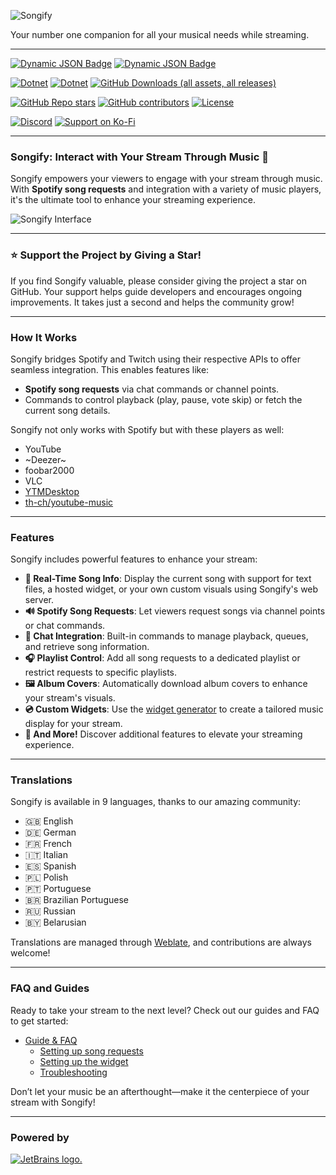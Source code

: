 ![Songify](https://github.com/user-attachments/assets/06d27662-18c8-465a-a2e9-a30be43830cb)

Your number one companion for all your musical needs while streaming.  

---
[![Dynamic JSON Badge](https://img.shields.io/badge/dynamic/json?url=https%3A%2F%2Fapi.songify.rocks%2Fv2%2Fstats&query=%24.sr_total&style=for-the-badge&label=song%20requests%20made&color=%2316a349)]()
[![Dynamic JSON Badge](https://img.shields.io/badge/dynamic/json?url=https%3A%2F%2Fapi.songify.rocks%2Fv2%2Fstats&query=%24.monthly_users&style=for-the-badge&label=active%20users&color=%2316a349)]()  

[![Dotnet](https://img.shields.io/badge/platform-windows-blue?style=for-the-badge&color=%2316a349)]() 
[![Dotnet](https://img.shields.io/badge/written_in-C%23-blue?style=for-the-badge&color=%2316a349)]() 
[![GitHub Downloads (all assets, all releases)](https://img.shields.io/github/downloads/songify-rocks/Songify/total?style=for-the-badge&color=%2316a349)]()

[![GitHub Repo stars](https://img.shields.io/github/stars/songify-rocks/Songify?style=for-the-badge&color=%2316a349)](https://github.com/songify-rocks/Songify/stargazers) 
[![GitHub contributors](https://img.shields.io/github/contributors/songify-rocks/Songify?style=for-the-badge&color=%2316a349)](https://github.com/songify-rocks/Songify/graphs/contributors)
[![License](https://img.shields.io/badge/LICENSE%20details-GNU%20General%20Public%20License%20v3.0-blue?style=for-the-badge&color=%2316a349)](https://github.com/songify-rocks/Songify/blob/master/LICENSE) 

[![Discord](https://img.shields.io/discord/117032577977679873?style=for-the-badge&logo=discord&logoColor=%23ffffff&color=%2316a349)](https://discord.gg/H8nd4T4) 
[![Support on Ko-Fi](https://img.shields.io/badge/support_on-Ko--Fi-blue?style=for-the-badge&logo=kofi&logoColor=%23ffffff&color=%2316a349)](https://ko-fi.com/S6S167PLK) 

---

### Songify: Interact with Your Stream Through Music 🎵

Songify empowers your viewers to engage with your stream through music. With **Spotify song requests** and integration with a variety of music players, it's the ultimate tool to enhance your streaming experience.  

![Songify Interface](https://github.com/user-attachments/assets/6fab125f-e0f6-4b00-b11d-aefa34639553)

---

### ⭐ Support the Project by Giving a Star!

If you find Songify valuable, please consider giving the project a star on GitHub. Your support helps guide developers and encourages ongoing improvements. It takes just a second and helps the community grow!  

---

### How It Works

Songify bridges Spotify and Twitch using their respective APIs to offer seamless integration. This enables features like:
- **Spotify song requests** via chat commands or channel points.
- Commands to control playback (play, pause, vote skip) or fetch the current song details.
  
Songify not only works with Spotify but with these players as well:
  - YouTube
  - ~Deezer~
  - foobar2000
  - VLC
  - [YTMDesktop](https://github.com/ytmdesktop/ytmdesktop)
  - [th-ch/youtube-music](https://github.com/th-ch/youtube-music)

---

### Features

Songify includes powerful features to enhance your stream:

- **🎵 Real-Time Song Info**: Display the current song with support for text files, a hosted widget, or your own custom visuals using Songify's web server.
- **🔊 Spotify Song Requests**: Let viewers request songs via channel points or chat commands.
- **💬 Chat Integration**: Built-in commands to manage playback, queues, and retrieve song information.
- **🎧 Playlist Control**: Add all song requests to a dedicated playlist or restrict requests to specific playlists.
- **🖼️ Album Covers**: Automatically download album covers to enhance your stream's visuals.
- **💿 Custom Widgets**: Use the [widget generator](https://widget.songify.rocks) to create a tailored music display for your stream.
- **🎉 And More!** Discover additional features to elevate your streaming experience.

---

### Translations

Songify is available in 9 languages, thanks to our amazing community:  

- 🇬🇧 English  
- 🇩🇪 German  
- 🇫🇷 French  
- 🇮🇹 Italian  
- 🇪🇸 Spanish  
- 🇵🇱 Polish  
- 🇵🇹 Portuguese  
- 🇧🇷 Brazilian Portuguese  
- 🇷🇺 Russian  
- 🇧🇾 Belarusian  

Translations are managed through [Weblate](https://translate.songify.rocks/projects/songify/songify/), and contributions are always welcome!

---

### FAQ and Guides

Ready to take your stream to the next level? Check out our guides and FAQ to get started:

- [Guide & FAQ](https://github.com/songify-rocks/Songify/wiki)  
  - [Setting up song requests](https://github.com/songify-rocks/Songify/wiki/Setting-up-song-requests)  
  - [Setting up the widget](https://github.com/songify-rocks/Songify/wiki/Setting-up-the-widget)  
  - [Troubleshooting](https://github.com/songify-rocks/Songify/wiki/Troubleshooting)  

Don’t let your music be an afterthought—make it the centerpiece of your stream with Songify!

---

### Powered by

[![JetBrains logo.](https://resources.jetbrains.com/storage/products/company/brand/logos/jetbrains.svg)](https://jb.gg/OpenSourceSupport)
